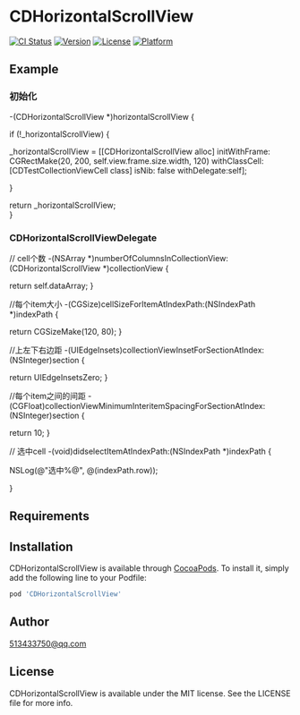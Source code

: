 # CDHorizontalScrollView

[![CI Status](https://img.shields.io/travis/513433750@qq.com/CDHorizontalScrollView.svg?style=flat)](https://travis-ci.org/513433750@qq.com/CDHorizontalScrollView)
[![Version](https://img.shields.io/cocoapods/v/CDHorizontalScrollView.svg?style=flat)](https://cocoapods.org/pods/CDHorizontalScrollView)
[![License](https://img.shields.io/cocoapods/l/CDHorizontalScrollView.svg?style=flat)](https://cocoapods.org/pods/CDHorizontalScrollView)
[![Platform](https://img.shields.io/cocoapods/p/CDHorizontalScrollView.svg?style=flat)](https://cocoapods.org/pods/CDHorizontalScrollView)

## Example

### 初始化


-(CDHorizontalScrollView *)horizontalScrollView {

if (!_horizontalScrollView) {

_horizontalScrollView = [[CDHorizontalScrollView alloc] initWithFrame: CGRectMake(20, 200, self.view.frame.size.width, 120) withClassCell:[CDTestCollectionViewCell class] isNib: false withDelegate:self];

   }

   return _horizontalScrollView;        
   }


### CDHorizontalScrollViewDelegate

// cell个数
-(NSArray *)numberOfColumnsInCollectionView:(CDHorizontalScrollView *)collectionView {


return self.dataArray;
    }


//每个item大小
-(CGSize)cellSizeForItemAtIndexPath:(NSIndexPath *)indexPath {


  return CGSizeMake(120, 80);
   }

//上左下右边距
-(UIEdgeInsets)collectionViewInsetForSectionAtIndex:(NSInteger)section {

   return UIEdgeInsetsZero;
   }

//每个item之间的间距
-(CGFloat)collectionViewMinimumInteritemSpacingForSectionAtIndex:(NSInteger)section {

  return 10;
  }

// 选中cell
-(void)didselectItemAtIndexPath:(NSIndexPath *)indexPath {


   NSLog(@"选中%@", @(indexPath.row));
   
}


## Requirements

## Installation

CDHorizontalScrollView is available through [CocoaPods](https://cocoapods.org). To install
it, simply add the following line to your Podfile:

```ruby
pod 'CDHorizontalScrollView'
```

## Author

 513433750@qq.com

## License

CDHorizontalScrollView is available under the MIT license. See the LICENSE file for more info.
